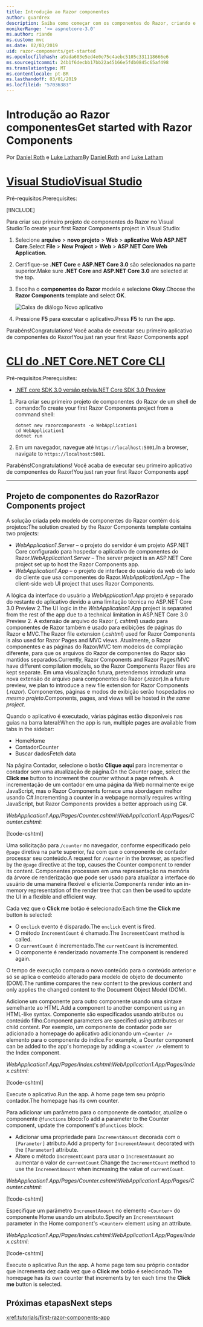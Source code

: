 ```yaml
---
title: Introdução ao Razor componentes
author: guardrex
description: Saiba como começar com os componentes do Razor, criando e modificando um projeto de componentes do Razor.
monikerRange: '>= aspnetcore-3.0'
ms.author: riande
ms.custom: mvc
ms.date: 02/03/2019
uid: razor-components/get-started
ms.openlocfilehash: a9ada603e5ed4e0e75c4aebc5105c331118666e6
ms.sourcegitcommit: 24b1f6decbb17bb22a45166e5fdb0845c65af498
ms.translationtype: MT
ms.contentlocale: pt-BR
ms.lasthandoff: 03/01/2019
ms.locfileid: "57036383"
---
```

# <a name="get-started-with-razor-components"></a><span data-ttu-id="bb32f-103">Introdução ao Razor componentes</span><span class="sxs-lookup"><span data-stu-id="bb32f-103">Get started with Razor Components</span></span>

<span data-ttu-id="bb32f-104">Por [Daniel Roth](https://github.com/danroth27) e [Luke Latham](https://github.com/guardrex)</span><span class="sxs-lookup"><span data-stu-id="bb32f-104">By [Daniel Roth](https://github.com/danroth27) and [Luke Latham](https://github.com/guardrex)</span></span>

# <a name="visual-studiotabvisual-studio"></a>[<span data-ttu-id="bb32f-105">Visual Studio</span><span class="sxs-lookup"><span data-stu-id="bb32f-105">Visual Studio</span></span>](#tab/visual-studio)

<span data-ttu-id="bb32f-106">Pré-requisitos:</span><span class="sxs-lookup"><span data-stu-id="bb32f-106">Prerequisites:</span></span>

[!INCLUDE[](~/includes/net-core-prereqs-vs-3.0.md)]

<span data-ttu-id="bb32f-107">Para criar seu primeiro projeto de componentes do Razor no Visual Studio:</span><span class="sxs-lookup"><span data-stu-id="bb32f-107">To create your first Razor Components project in Visual Studio:</span></span>

1. <span data-ttu-id="bb32f-108">Selecione **arquivo** > **novo projeto** > **Web** > **aplicativo Web ASP.NET Core**.</span><span class="sxs-lookup"><span data-stu-id="bb32f-108">Select **File** > **New Project** > **Web** > **ASP.NET Core Web Application**.</span></span>
1. <span data-ttu-id="bb32f-109">Certifique-se **.NET Core** e **ASP.NET Core 3.0** são selecionados na parte superior.</span><span class="sxs-lookup"><span data-stu-id="bb32f-109">Make sure **.NET Core** and **ASP.NET Core 3.0** are selected at the top.</span></span>
1. <span data-ttu-id="bb32f-110">Escolha o **componentes do Razor** modelo e selecione **Okey**.</span><span class="sxs-lookup"><span data-stu-id="bb32f-110">Choose the **Razor Components** template and select **OK**.</span></span>

   ![Caixa de diálogo Novo aplicativo](https://msdnshared.blob.core.windows.net/media/2019/01/razor-components-template.png)

1. <span data-ttu-id="bb32f-112">Pressione **F5** para executar o aplicativo.</span><span class="sxs-lookup"><span data-stu-id="bb32f-112">Press **F5** to run the app.</span></span>

<span data-ttu-id="bb32f-113">Parabéns!</span><span class="sxs-lookup"><span data-stu-id="bb32f-113">Congratulations!</span></span> <span data-ttu-id="bb32f-114">Você acaba de executar seu primeiro aplicativo de componentes do Razor!</span><span class="sxs-lookup"><span data-stu-id="bb32f-114">You just ran your first Razor Components app!</span></span>

<!--

# [Visual Studio Code](#tab/visual-studio-code)

Prerequisites:

[!INCLUDE[](~/includes/net-core-prereqs-vsc-3.0.md)]

To create your first Razor Components project in Visual Studio Code:

1. Execute the following command from a command shell:

   ```console
   dotnet new razorcomponents -o WebApplication1
   ```

1. Open the *WebApplication1* folder in Visual Studio Code.

1. Add a *.vscode* folder.

1. Add a *tasks.json* file to the *.vscode* folder with the following content:

   [!code-json[](get-started/samples_snapshot/3.x/tasks.json)]

1. Add a *launch.json* file to the *.vscode* folder with the following content:

   [!code-json[](get-started/samples_snapshot/3.x/launch.json)]

1. Execute the app using the Visual Studio Code debugger.

1. In a browser, navigate to `https://localhost:5001`.

Congratulations! You just ran your first Razor Components app!

# [Visual Studio for Mac](#tab/visual-studio-mac)

.NET Core 3.0 will be supported with Visual Studio for Mac version 8.0 or later. Visual Studio for Mac version 8.0 Preview isn't available at this time.

Use the [.NET Core CLI version of this topic](xref:razor-components/get-started?tabs=netcore-cli) on macOS.


[!INCLUDE[](~/includes/net-core-prereqs-mac-3.0.md)]

To create your first project Razor Components project in Visual Studio for Mac:

1. Select **File** > **New Solution** or **New Project**.
1. In the sidebar, select **.NET Core** > **App**.
1. Select **ASP.NET Core Razor Components** and select **Next**.
1. The **Target Framework** defaults to **.NET Core 3.0**. Select **Next**.
1. In the **Project Name** field, enter `WebApplication1`. Select **Create**.
1. Select **Run** > **Run Without Debugging** to run the app *without the debugger*. Running with the debugger isn't supported at this time.

Congratulations! You just ran your first Razor Components app!
-->

# <a name="net-core-clitabnetcore-cli"></a>[<span data-ttu-id="bb32f-115">CLI do .NET Core</span><span class="sxs-lookup"><span data-stu-id="bb32f-115">.NET Core CLI</span></span>](#tab/netcore-cli/)

<span data-ttu-id="bb32f-116">Pré-requisitos:</span><span class="sxs-lookup"><span data-stu-id="bb32f-116">Prerequisites:</span></span>

* [<span data-ttu-id="bb32f-117">.NET core SDK 3.0 versão prévia</span><span class="sxs-lookup"><span data-stu-id="bb32f-117">.NET Core SDK 3.0 Preview</span></span>](https://dotnet.microsoft.com/download/dotnet-core/3.0)

1. <span data-ttu-id="bb32f-118">Para criar seu primeiro projeto de componentes do Razor de um shell de comando:</span><span class="sxs-lookup"><span data-stu-id="bb32f-118">To create your first Razor Components project from a command shell:</span></span>

   ```console
   dotnet new razorcomponents -o WebApplication1
   cd WebApplication1
   dotnet run
   ```

1. <span data-ttu-id="bb32f-119">Em um navegador, navegue até `https://localhost:5001`.</span><span class="sxs-lookup"><span data-stu-id="bb32f-119">In a browser, navigate to `https://localhost:5001`.</span></span>

<span data-ttu-id="bb32f-120">Parabéns!</span><span class="sxs-lookup"><span data-stu-id="bb32f-120">Congratulations!</span></span> <span data-ttu-id="bb32f-121">Você acaba de executar seu primeiro aplicativo de componentes do Razor!</span><span class="sxs-lookup"><span data-stu-id="bb32f-121">You just ran your first Razor Components app!</span></span>

---

## <a name="razor-components-project"></a><span data-ttu-id="bb32f-122">Projeto de componentes do Razor</span><span class="sxs-lookup"><span data-stu-id="bb32f-122">Razor Components project</span></span>

<span data-ttu-id="bb32f-123">A solução criada pelo modelo de componentes do Razor contém dois projetos:</span><span class="sxs-lookup"><span data-stu-id="bb32f-123">The solution created by the Razor Components template contains two projects:</span></span>

* <span data-ttu-id="bb32f-124">*WebApplication1.Server* &ndash; o projeto do servidor é um projeto ASP.NET Core configurado para hospedar o aplicativo de componentes do Razor.</span><span class="sxs-lookup"><span data-stu-id="bb32f-124">*WebApplication1.Server* &ndash; The server project is an ASP.NET Core project set up to host the Razor Components app.</span></span>
* <span data-ttu-id="bb32f-125">*WebApplication1.App* &ndash; o projeto de interface do usuário da web do lado do cliente que usa componentes do Razor.</span><span class="sxs-lookup"><span data-stu-id="bb32f-125">*WebApplication1.App* &ndash; The client-side web UI project that uses Razor Components.</span></span>

<span data-ttu-id="bb32f-126">A lógica da interface do usuário a *WebApplication1.App* projeto é separado do restante do aplicativo devido a uma limitação técnica no ASP.NET Core 3.0 Preview 2.</span><span class="sxs-lookup"><span data-stu-id="bb32f-126">The UI logic in the *WebApplication1.App* project is separated from the rest of the app due to a technical limitation in ASP.NET Core 3.0 Preview 2.</span></span> <span data-ttu-id="bb32f-127">A extensão de arquivo do Razor (*. cshtml*) usado para componentes de Razor também é usado para exibições de páginas do Razor e MVC.</span><span class="sxs-lookup"><span data-stu-id="bb32f-127">The Razor file extension (*.cshtml*) used for Razor Components is also used for Razor Pages and MVC views.</span></span> <span data-ttu-id="bb32f-128">Atualmente, o Razor componentes e as páginas do Razor/MVC tem modelos de compilação diferente, para que os arquivos do Razor de componentes do Razor são mantidos separados.</span><span class="sxs-lookup"><span data-stu-id="bb32f-128">Currently, Razor Components and Razor Pages/MVC have different compilation models, so the Razor Components Razor files are kept separate.</span></span> <span data-ttu-id="bb32f-129">Em uma visualização futura, pretendemos introduzir uma nova extensão de arquivo para componentes do Razor (*.razor*).</span><span class="sxs-lookup"><span data-stu-id="bb32f-129">In a future preview, we plan to introduce a new file extension for Razor Components (*.razor*).</span></span> <span data-ttu-id="bb32f-130">Componentes, páginas e modos de exibição serão hospedados *no mesmo projeto*.</span><span class="sxs-lookup"><span data-stu-id="bb32f-130">Components, pages, and views will be hosted *in the same project*.</span></span>

<span data-ttu-id="bb32f-131">Quando o aplicativo é executado, várias páginas estão disponíveis nas guias na barra lateral:</span><span class="sxs-lookup"><span data-stu-id="bb32f-131">When the app is run, multiple pages are available from tabs in the sidebar:</span></span>

* <span data-ttu-id="bb32f-132">Home</span><span class="sxs-lookup"><span data-stu-id="bb32f-132">Home</span></span>
* <span data-ttu-id="bb32f-133">Contador</span><span class="sxs-lookup"><span data-stu-id="bb32f-133">Counter</span></span>
* <span data-ttu-id="bb32f-134">Buscar dados</span><span class="sxs-lookup"><span data-stu-id="bb32f-134">Fetch data</span></span>

<span data-ttu-id="bb32f-135">Na página Contador, selecione o botão **Clique aqui** para incrementar o contador sem uma atualização de página.</span><span class="sxs-lookup"><span data-stu-id="bb32f-135">On the Counter page, select the **Click me** button to increment the counter without a page refresh.</span></span> <span data-ttu-id="bb32f-136">A incrementação de um contador em uma página da Web normalmente exige JavaScript, mas o Razor Components fornece uma abordagem melhor usando C#.</span><span class="sxs-lookup"><span data-stu-id="bb32f-136">Incrementing a counter in a webpage normally requires writing JavaScript, but Razor Components provides a better approach using C#.</span></span>

<span data-ttu-id="bb32f-137">*WebApplication1.App/Pages/Counter.cshtml*:</span><span class="sxs-lookup"><span data-stu-id="bb32f-137">*WebApplication1.App/Pages/Counter.cshtml*:</span></span>

[!code-cshtml[](get-started/samples_snapshot/3.x/Counter1.cshtml)]

<span data-ttu-id="bb32f-138">Uma solicitação para `/counter` no navegador, conforme especificado pelo `@page` diretiva na parte superior, faz com que o componente de contador processar seu conteúdo.</span><span class="sxs-lookup"><span data-stu-id="bb32f-138">A request for `/counter` in the browser, as specified by the `@page` directive at the top, causes the Counter component to render its content.</span></span> <span data-ttu-id="bb32f-139">Componentes processam em uma representação na memória da árvore de renderização que pode ser usado para atualizar a interface do usuário de uma maneira flexível e eficiente.</span><span class="sxs-lookup"><span data-stu-id="bb32f-139">Components render into an in-memory representation of the render tree that can then be used to update the UI in a flexible and efficient way.</span></span>

<span data-ttu-id="bb32f-140">Cada vez que o **Click me** botão é selecionado:</span><span class="sxs-lookup"><span data-stu-id="bb32f-140">Each time the **Click me** button is selected:</span></span>

* <span data-ttu-id="bb32f-141">O `onclick` evento é disparado.</span><span class="sxs-lookup"><span data-stu-id="bb32f-141">The `onclick` event is fired.</span></span>
* <span data-ttu-id="bb32f-142">O método `IncrementCount` é chamado.</span><span class="sxs-lookup"><span data-stu-id="bb32f-142">The `IncrementCount` method is called.</span></span>
* <span data-ttu-id="bb32f-143">O `currentCount` é incrementado.</span><span class="sxs-lookup"><span data-stu-id="bb32f-143">The `currentCount` is incremented.</span></span>
* <span data-ttu-id="bb32f-144">O componente é renderizado novamente.</span><span class="sxs-lookup"><span data-stu-id="bb32f-144">The component is rendered again.</span></span>

<span data-ttu-id="bb32f-145">O tempo de execução compara o novo conteúdo para o conteúdo anterior e só se aplica o conteúdo alterado para modelo de objeto de documento (DOM).</span><span class="sxs-lookup"><span data-stu-id="bb32f-145">The runtime compares the new content to the previous content and only applies the changed content to the Document Object Model (DOM).</span></span>

<span data-ttu-id="bb32f-146">Adicione um componente para outro componente usando uma sintaxe semelhante ao HTML.</span><span class="sxs-lookup"><span data-stu-id="bb32f-146">Add a component to another component using an HTML-like syntax.</span></span> <span data-ttu-id="bb32f-147">Componente são especificados usando atributos ou conteúdo filho.</span><span class="sxs-lookup"><span data-stu-id="bb32f-147">Component parameters are specified using attributes or child content.</span></span> <span data-ttu-id="bb32f-148">Por exemplo, um componente de contador pode ser adicionado a homepage do aplicativo adicionando um `<Counter />` elemento para o componente do índice.</span><span class="sxs-lookup"><span data-stu-id="bb32f-148">For example, a Counter component can be added to the app's homepage by adding a `<Counter />` element to the Index component.</span></span>

<span data-ttu-id="bb32f-149">*WebApplication1.App/Pages/Index.cshtml*:</span><span class="sxs-lookup"><span data-stu-id="bb32f-149">*WebApplication1.App/Pages/Index.cshtml*:</span></span>

[!code-cshtml[](get-started/samples_snapshot/3.x/Index1.cshtml?highlight=7)]

<span data-ttu-id="bb32f-150">Execute o aplicativo.</span><span class="sxs-lookup"><span data-stu-id="bb32f-150">Run the app.</span></span> <span data-ttu-id="bb32f-151">A home page tem seu próprio contador.</span><span class="sxs-lookup"><span data-stu-id="bb32f-151">The homepage has its own counter.</span></span>

<span data-ttu-id="bb32f-152">Para adicionar um parâmetro para o componente de contador, atualize o componente `@functions` bloco:</span><span class="sxs-lookup"><span data-stu-id="bb32f-152">To add a parameter to the Counter component, update the component's `@functions` block:</span></span>

* <span data-ttu-id="bb32f-153">Adicionar uma propriedade para `IncrementAmount` decorada com o `[Parameter]` atributo.</span><span class="sxs-lookup"><span data-stu-id="bb32f-153">Add a property for `IncrementAmount` decorated with the `[Parameter]` attribute.</span></span>
* <span data-ttu-id="bb32f-154">Altere o método `IncrementCount` para usar o `IncrementAmount` ao aumentar o valor de `currentCount`.</span><span class="sxs-lookup"><span data-stu-id="bb32f-154">Change the `IncrementCount` method to use the `IncrementAmount` when increasing the value of `currentCount`.</span></span>

<span data-ttu-id="bb32f-155">*WebApplication1.App/Pages/Counter.cshtml*:</span><span class="sxs-lookup"><span data-stu-id="bb32f-155">*WebApplication1.App/Pages/Counter.cshtml*:</span></span>

[!code-cshtml[](get-started/samples_snapshot/3.x/Counter2.cshtml?highlight=4,8)]

<span data-ttu-id="bb32f-156">Especifique um parâmetro `IncrementAmount` no elemento `<Counter>` do componente Home usando um atributo.</span><span class="sxs-lookup"><span data-stu-id="bb32f-156">Specify an `IncrementAmount` parameter in the Home component's `<Counter>` element using an attribute.</span></span>

<span data-ttu-id="bb32f-157">*WebApplication1.App/Pages/Index.cshtml*:</span><span class="sxs-lookup"><span data-stu-id="bb32f-157">*WebApplication1.App/Pages/Index.cshtml*:</span></span>

[!code-cshtml[](get-started/samples_snapshot/3.x/Index2.cshtml)]

<span data-ttu-id="bb32f-158">Execute o aplicativo.</span><span class="sxs-lookup"><span data-stu-id="bb32f-158">Run the app.</span></span> <span data-ttu-id="bb32f-159">A home page tem seu próprio contador que incrementa dez cada vez que o **Click me** botão é selecionado.</span><span class="sxs-lookup"><span data-stu-id="bb32f-159">The homepage has its own counter that increments by ten each time the **Click me** button is selected.</span></span>

## <a name="next-steps"></a><span data-ttu-id="bb32f-160">Próximas etapas</span><span class="sxs-lookup"><span data-stu-id="bb32f-160">Next steps</span></span>

<xref:tutorials/first-razor-components-app>
